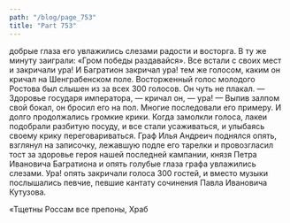 ```yaml
---
path: "/blog/page_753"
title: "Part 753"
---
```


добрые глаза его увлажились слезами радости и восторга. В ту же минуту заиграли: «Гром победы раздавайся». Все встали с своих мест и закричали ура! И Багратион закричал ура! тем же голосом, каким он кричал на Шенграбенском поле. Восторженный голос молодого Ростова был слышен из за всех 300 голосов. Он чуть не плакал. — Здоровье государя императора, — кричал он, — ура! — Выпив залпом свой бокал, он бросил его на пол. Многие последовали его примеру. И долго продолжались громкие крики. Когда замолкли голоса, лакеи подобрали разбитую посуду, и все стали усаживаться, и улыбаясь своему крику переговариваться. Граф Илья Андреич поднялся опять, взглянул на записочку, лежавшую подле его тарелки и провозгласил тост за здоровье героя нашей последней кампании, князя Петра Ивановича Багратиона и опять голубые глаза графа увлажились слезами. Ура! опять закричали голоса 300 гостей, и вместо музыки послышались певчие, певшие кантату сочинения Павла Ивановича Кутузова.

«Тщетны Россам все препоны, Храб
